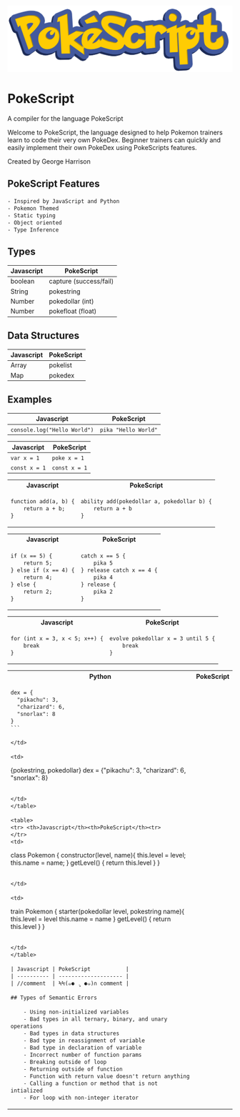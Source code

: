 ![logo](docs/logo.png)

# PokeScript

A compiler for the language PokeScript

Welcome to PokeScript, the language designed to help Pokemon trainers learn to code their very own PokeDex. Beginner trainers can quickly and easily implement their own PokeDex using PokeScripts features.

Created by George Harrison

## PokeScript Features

    - Inspired by JavaScript and Python
    - Pokemon Themed
    - Static typing
    - Object oriented
    - Type Inference

## Types

| Javascript | PokeScript             |
| ---------- | ---------------------- |
| boolean    | capture (success/fail) |
| String     | pokestring             |
| Number     | pokedollar (int)       |
| Number     | pokefloat (float)      |

## Data Structures

| Javascript | PokeScript |
| ---------- | ---------- |
| Array      | pokelist   |
| Map        | pokedex    |

## Examples

| Javascript                   | PokeScript           |
| ---------------------------- | -------------------- |
| `console.log("Hello World")` | `pika "Hello World"` |

| Javascript    | PokeScript    |
| ------------- | ------------- |
| `var x = 1`   | `poke x = 1`  |
| `const x = 1` | `const x = 1` |

<table>
<tr> <th>Javascript</th><th>PokeScript</th><tr>
</tr>
<td>

```
function add(a, b) {
    return a + b;
}
```

</td>

<td>

```
ability add(pokedollar a, pokedollar b) {
    return a + b
}
```

</td>
</table>

<table>
<tr> <th>Javascript</th><th>PokeScript</th><tr>
</tr>
<td>

```
if (x == 5) {
    return 5;
} else if (x == 4) {
    return 4;
} else {
    return 2;
}
```

</td>

<td>

```
catch x == 5 {
    pika 5
} release catch x == 4 {
    pika 4
} release {
    pika 2
}
```

</td>
</table>

<table>
<tr> <th>Javascript</th><th>PokeScript</th><tr>
</tr>
<td>

```
for (int x = 3, x < 5; x++) {
    break
}
```

</td>

<td>

```
evolve pokedollar x = 3 until 5 {
    break
}
```

</td>
</table>

<table>
<tr> <th>Python</th><th>PokeScript</th><tr>
</tr>
<td>

````
dex = {
  "pikachu": 3,
  "charizard": 6,
  "snorlax": 8
}
```

</td>

<td>

````

{pokestring, pokedollar} dex = {"pikachu": 3, "charizard": 6, "snorlax": 8}

```

</td>
</table>

<table>
<tr> <th>Javascript</th><th>PokeScript</th><tr>
</tr>
<td>

```

class Pokemon {
constructor(level, name){
this.level = level;
this.name = name;
}
getLevel() {
return this.level
}
}

```

</td>

<td>

```

train Pokemon {
starter(pokedollar level, pokestring name){
this.level = level
this.name = name
}
getLevel() {
return this.level
}
}

```

</td>
</table>

| Javascript | PokeScript           |
| ---------- | -------------------- |
| //comment  | ϞϞ(๑⚈ ․̫ ⚈๑)∩ comment |

## Types of Semantic Errors

    - Using non-initialized variables
    - Bad types in all ternary, binary, and unary operations
    - Bad types in data structures
    - Bad type in reassignment of variable
    - Bad type in declaration of variable
    - Incorrect number of function params
    - Breaking outside of loop
    - Returning outside of function
    - Function with return value doesn't return anything
    - Calling a function or method that is not intialized
    - For loop with non-integer iterator
```
